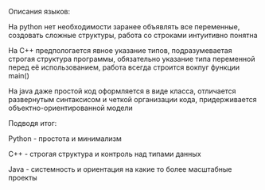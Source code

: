 Описания языков:

На python нет необходимости заранее объявлять все переменные, создовать сложные структуры, работа со строками интуитивно понятна

На C++ предпологается явное указание типов, подразумеваетая строгая структура программы, обязательно указание типа переменной перед её использованием, работа всегда строится вокпуг функции main()

На java даже простой код оформляется в виде класса, отличается развернутым синтаксисом и четкой организации кода, придерживается объектно-ориентированной модели 

Подводя итог:

Python - простота и минимализм 

C++ - строгая структура и контроль над типами данных

Java - системность и ориентация на какие то более масштабные проекты
